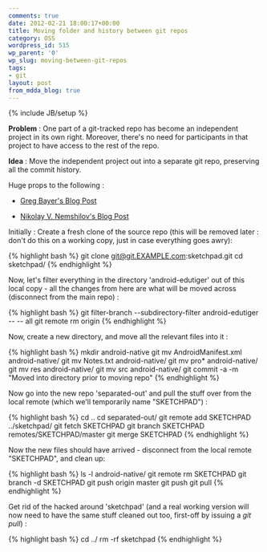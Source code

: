 ```yaml
---
comments: true
date: 2012-02-21 18:00:17+00:00
title: Moving folder and history between git repos
category: OSS
wordpress_id: 515
wp_parent: '0'
wp_slug: moving-between-git-repos
tags:
- git
layout: post
from_mdda_blog: true
---
```

{% include JB/setup %}


**Problem** : One part of a git-tracked repo has become an independent project in its own right.  Moreover, there's no need for participants in that project to have access to the rest of the repo.  

**Idea** : Move the independent project out into a separate git repo, preserving all the commit history.

Huge props to the following :

  * [Greg Bayer's Blog Post](http://gbayer.com/development/moving-files-from-one-git-repository-to-another-preserving-history/)

  * [Nikolay V. Nemshilov's Blog Post](http://st-on-it.blogspot.com/2010/01/how-to-move-folders-between-git.html) 

Initially : Create a fresh clone of the source repo (this will be removed later : don't do this on a working copy, just in case everything goes awry): 

{% highlight bash %}
git clone git@git.EXAMPLE.com:sketchpad.git
cd sketchpad/
{% endhighlight %}

Now, let's filter everything in the directory 'android-edutiger' out of this local copy - all the changes from here are what will be moved across (disconnect from the main repo) :

{% highlight bash %}
git filter-branch --subdirectory-filter android-edutiger -- -- all
git remote rm origin
{% endhighlight %}

Now, create a new directory, and move all the relevant files into it :

{% highlight bash %}
mkdir android-native
git mv AndroidManifest.xml android-native/
git mv Notes.txt android-native/
git mv pro* android-native/
git mv res android-native/
git mv src android-native/
git commit -a -m "Moved into directory prior to moving repo"
{% endhighlight %}

Now go into the new repo 'separated-out' and pull the stuff over from the local remote (which we'll temporarily name "SKETCHPAD") :

{% highlight bash %}
cd ..
cd separated-out/
git remote add SKETCHPAD ../sketchpad/
git fetch SKETCHPAD
git branch SKETCHPAD remotes/SKETCHPAD/master
git merge SKETCHPAD
{% endhighlight %}

Now the new files should have arrived - disconnect from the local remote "SKETCHPAD", and clean up: 

{% highlight bash %}
ls -l android-native/
git remote rm SKETCHPAD
git branch -d  SKETCHPAD
git push origin master
git push
git pull
{% endhighlight %}


Get rid of the hacked around 'sketchpad' (and a real working version will now need to have the same stuff cleaned out too, first-off by issuing a _git pull_) :

{% highlight bash %}
cd ../
rm -rf sketchpad
{% endhighlight %}
